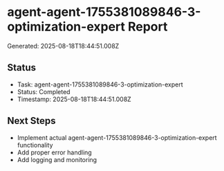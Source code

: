 # agent-agent-1755381089846-3-optimization-expert Report

Generated: 2025-08-18T18:44:51.008Z

## Status
- Task: agent-agent-1755381089846-3-optimization-expert
- Status: Completed
- Timestamp: 2025-08-18T18:44:51.008Z

## Next Steps
- Implement actual agent-agent-1755381089846-3-optimization-expert functionality
- Add proper error handling
- Add logging and monitoring
